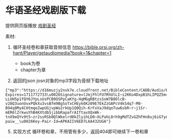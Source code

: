 # 华语圣经戏剧版下载

提供网页版播放 [戏剧圣经](https://bible.prsi.org/zh-hans/Player)

素材:
1. 循环圣经卷和章获取音频信息
https://bible.prsi.org/zh-hant/Player/getaudiomedia?book=1&chapter=1
    - book为卷
    - chapter为章

2. 返回的json
josn对象的mp3字段为音频下载地址
```
{"mp3":"https://d16muzjy2nvk7e.cloudfront.net/BibleContent/CADB/Audio/EQ/cadb_01001.mp3?Expires=1711772733\u0026Signature=lJmjFhlFU7RhUlLI~i2KKo4DxpB1hLIPQZ5m4-LLUH5p1fQY6JYpLsUsPCB9OSPpCaKYg-HqMGgRBtzsSxW7B8OlcB-v28Q3uonUvxPQkXu3vsBfm9BgSoTxCHEyk6Kz09E7EkZzGAPcV4kS4q7-M0-B94q8My4CHtmqeZwpUGjvpWo2rkUp1Q0Qih-KrFxVaJ9dqoTuw6sbR~r~j1Sr-mER6lZrkwuYhB4KXtdbSjibbRapafrAIftavXQxWk-tnX9eQYv9t5~zr2ssRSb0QlWkelrd0kZlyihLD0~XLPahL0rh9gMdTZvGZhFHn8uj6iG7yAyGR2QrNfExR-paiw__\u0026Key-Pair-Id=APKAIIV6ED7L6A432UGA"}
```

5. 实现方式
循环卷和章，不用管有多少，返回404即可继续下一卷和章
